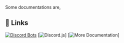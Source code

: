 Some documentations are,
## 🔗 Links
[![Discord Bots](https://discord.com/developers/applications)](https://discord.com/)
[![Discord.js](https://discord.js.org/docs/packages/discord.js/14.17.2)]
[![More Documentation](https://discord.com/developers/docs/events/gateway#list-of-intents)]